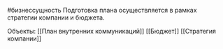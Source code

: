 #бизнессущность 
Подготовка плана осуществляется в рамках стратегии компании и бюджета.

Объекты:
[[План внутренних коммуникаций]]
[[Бюджет]]
[[Стратегия компании]]
